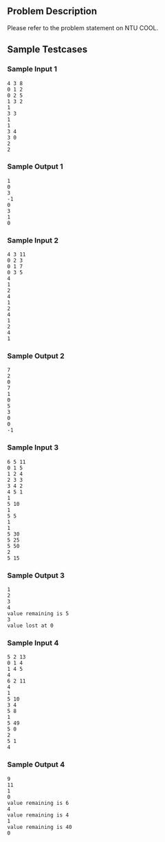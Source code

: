 ## Problem Description
Please refer to the problem statement on NTU COOL.

## Sample Testcases

### Sample Input 1
```
4 3 8
0 1 2
0 2 5
1 3 2
1
3 3
1
1
3 4
3 0
2
2
```

### Sample Output 1
```
1
0
3
-1
0
3
1
0
```

### Sample Input 2
```
4 3 11
0 2 3
0 1 7
0 3 5
4
1
2
4
1
2
4
1
2
4
1
```


### Sample Output 2
```
7
2
0
7
1
0
5
3
0
0
-1
```

### Sample Input 3
```
6 5 11
0 1 5
1 2 4
2 3 3
3 4 2
4 5 1
1
5 10
1
5 5
1
1
5 30
5 25
5 50
2
5 15
```

### Sample Output 3
```
1
2
3
4
value remaining is 5
3
value lost at 0
```

### Sample Input 4
```
5 2 13
0 1 4
1 4 5
4
6 2 11
4
1
5 10
3 4
5 8
1
5 49
5 0
2
5 1
4
```

### Sample Output 4
```
9
11
1
0
value remaining is 6
4
value remaining is 4
1
value remaining is 40
0
```
